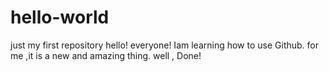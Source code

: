 # hello-world
just my first repository
hello! everyone! Iam learning how to use Github. for me ,it is a new and amazing thing.
well , Done!
